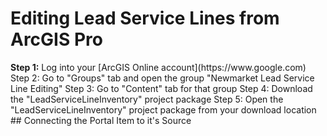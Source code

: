 # Editing Lead Service Lines from ArcGIS Pro

<Instructions open>
  <B>Step 1:</B> Log into your [ArcGIS Online account](https://www.google.com)
Step 2: Go to "Groups" tab and open the group "Newmarket Lead Service Line Editing"
Step 3: Go to "Content" tab for that group
Step 4: Download the "LeadServiceLineInventory" project package
Step 5: Open the "LeadServiceLineInventory" project package from your download location
</Instructions>
## Connecting the Portal Item to it's Source

